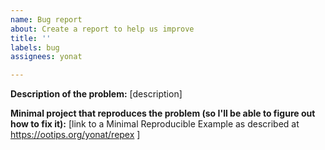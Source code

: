 ```yaml
---
name: Bug report
about: Create a report to help us improve
title: ''
labels: bug
assignees: yonat

---
```


**Description of the problem:**
[description]

**Minimal project that reproduces the problem (so I'll be able to figure out how to fix it):**
[link to a Minimal Reproducible Example as described at https://ootips.org/yonat/repex ]
